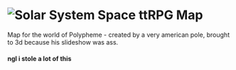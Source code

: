 # ![Solar System](https://ankitjha2603.github.io/solar-system3D/image/solar-system.png) Space ttRPG Map

Map for the world of Polypheme - created by a very american pole, brought to 3d because his slideshow was ass. 

#### ngl i stole a lot of this
